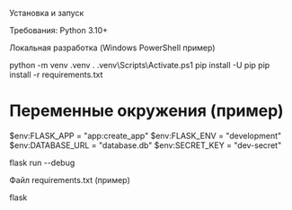 Установка и запуск

Требования: Python 3.10+

Локальная разработка (Windows PowerShell пример)

python -m venv .venv
. .venv\Scripts\Activate.ps1
pip install -U pip
pip install -r requirements.txt


# Переменные окружения (пример)
$env:FLASK_APP = "app:create_app"
$env:FLASK_ENV = "development"
$env:DATABASE_URL = "database.db"
$env:SECRET_KEY = "dev-secret"


flask run --debug

Файл requirements.txt (пример)

flask
